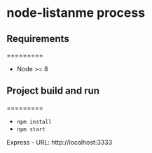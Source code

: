 # node-listanme process

## Requirements

=========

- Node >= 8

## Project build and run

=========

- `npm install`
- `npm start`

Express - URL: http://localhost:3333

